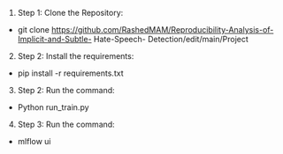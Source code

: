 1.  Step 1: Clone the Repository:
- git clone https://github.com/RashedMAM/Reproducibility-Analysis-of-Implicit-and-Subtle-    Hate-Speech-  Detection/edit/main/Project

2. Step 2: Install the requirements:
- pip install -r requirements.txt

3. Step 2: Run the command:
- Python run_train.py

4. Step 3: Run the command:
- mlflow ui
